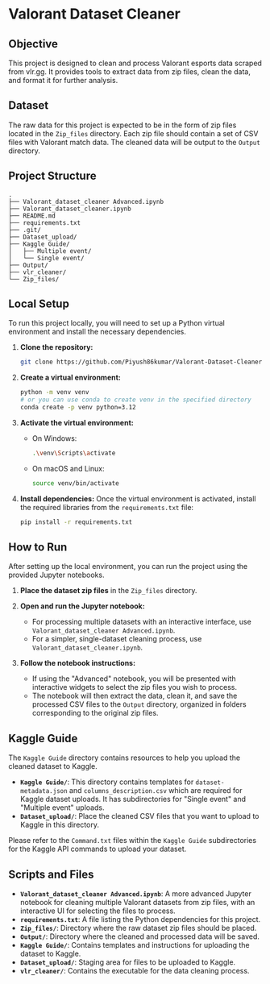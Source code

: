 # Valorant Dataset Cleaner

## Objective

This project is designed to clean and process Valorant esports data scraped from vlr.gg. It provides tools to extract data from zip files, clean the data, and format it for further analysis.

## Dataset

The raw data for this project is expected to be in the form of zip files located in the `Zip_files` directory. Each zip file should contain a set of CSV files with Valorant match data. The cleaned data will be output to the `Output` directory.

## Project Structure

```
.
├── Valorant_dataset_cleaner Advanced.ipynb
├── Valorant_dataset_cleaner.ipynb
├── README.md
├── requirements.txt
├── .git/
├── Dataset_upload/
├── Kaggle Guide/
│   ├── Multiple event/
│   └── Single event/
├── Output/
├── vlr_cleaner/
└── Zip_files/
```

## Local Setup

To run this project locally, you will need to set up a Python virtual environment and install the necessary dependencies.

1.  **Clone the repository:**
    ```bash
    git clone https://github.com/Piyush86kumar/Valorant-Dataset-Cleaner--vlr.gg.git
    ```

2.  **Create a virtual environment:**
    ```bash
    python -m venv venv
    # or you can use conda to create venv in the specified directory
    conda create -p venv python=3.12
    ```

3.  **Activate the virtual environment:**
    -   On Windows:
        ```bash
        .\venv\Scripts\activate
        ```
    -   On macOS and Linux:
        ```bash
        source venv/bin/activate
        ```

4.  **Install dependencies:**
    Once the virtual environment is activated, install the required libraries from the `requirements.txt` file:
    ```bash
    pip install -r requirements.txt
    ```

## How to Run

After setting up the local environment, you can run the project using the provided Jupyter notebooks.

1.  **Place the dataset zip files** in the `Zip_files` directory.

2.  **Open and run the Jupyter notebook:**
    -   For processing multiple datasets with an interactive interface, use `Valorant_dataset_cleaner Advanced.ipynb`.
    -   For a simpler, single-dataset cleaning process, use `Valorant_dataset_cleaner.ipynb`.

3.  **Follow the notebook instructions:**
    -   If using the "Advanced" notebook, you will be presented with interactive widgets to select the zip files you wish to process.
    -   The notebook will then extract the data, clean it, and save the processed CSV files to the `Output` directory, organized in folders corresponding to the original zip files.

## Kaggle Guide

The `Kaggle Guide` directory contains resources to help you upload the cleaned dataset to Kaggle.

-   **`Kaggle Guide/`**: This directory contains templates for `dataset-metadata.json` and `columns_description.csv` which are required for Kaggle dataset uploads. It has subdirectories for "Single event" and "Multiple event" uploads.
-   **`Dataset_upload/`**: Place the cleaned CSV files that you want to upload to Kaggle in this directory.

Please refer to the `Command.txt` files within the `Kaggle Guide` subdirectories for the Kaggle API commands to upload your dataset.

## Scripts and Files

-   **`Valorant_dataset_cleaner Advanced.ipynb`**: A more advanced Jupyter notebook for cleaning multiple Valorant datasets from zip files, with an interactive UI for selecting the files to process.
-   **`requirements.txt`**: A file listing the Python dependencies for this project.
-   **`Zip_files/`**: Directory where the raw dataset zip files should be placed.
-   **`Output/`**: Directory where the cleaned and processed data will be saved.
-   **`Kaggle Guide/`**: Contains templates and instructions for uploading the dataset to Kaggle.
-   **`Dataset_upload/`**: Staging area for files to be uploaded to Kaggle.
-   **`vlr_cleaner/`**: Contains the executable for the data cleaning process.
